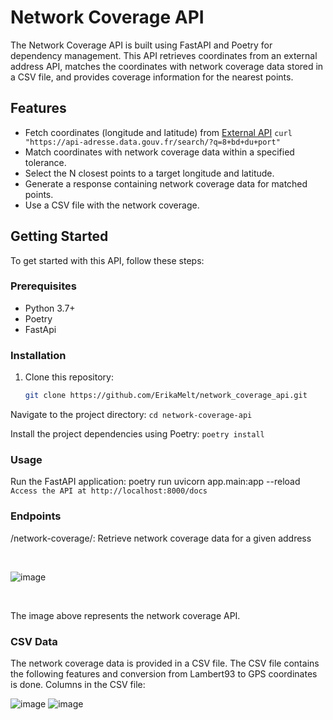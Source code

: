 # Network Coverage API

The Network Coverage API is built using FastAPI and Poetry for dependency management. This API retrieves coordinates from an external address API, matches the coordinates with network coverage data stored in a CSV file, and provides coverage information for the nearest points.

## Features

- Fetch coordinates (longitude and latitude) from [External API](https://adresse.data.gouv.fr/api-doc/adresse) ```curl "https://api-adresse.data.gouv.fr/search/?q=8+bd+du+port"```
- Match coordinates with network coverage data within a specified tolerance.
- Select the N closest points to a target longitude and latitude.
- Generate a response containing network coverage data for matched points.
- Use a CSV file with the network coverage. 

## Getting Started

To get started with this API, follow these steps:

### Prerequisites

- Python 3.7+
- Poetry
- FastApi

### Installation

1. Clone this repository:
   ```bash
   git clone https://github.com/ErikaMelt/network_coverage_api.git

Navigate to the project directory:
```cd network-coverage-api```

Install the project dependencies using Poetry:
```poetry install```

### Usage
Run the FastAPI application:
poetry run uvicorn app.main:app --reload
```Access the API at http://localhost:8000/docs```

### Endpoints
/network-coverage/: Retrieve network coverage data for a given address

<br>

![image](https://github.com/ErikaMelt/network_coverage_api/assets/104458004/dff06dca-ffc6-42b4-a1cc-01c9e87120a1)

<br>

The image above represents the network coverage API.

### CSV Data
The network coverage data is provided in a CSV file. 
The CSV file contains the following features and conversion from Lambert93 to GPS coordinates is done. 
Columns in the CSV file: 


![image](https://github.com/ErikaMelt/network_coverage_api/assets/104458004/f0734032-15cc-4c1e-88d2-b0692a4fe407)
![image](https://github.com/ErikaMelt/network_coverage_api/assets/104458004/682409b8-e96d-4f36-b82f-2f2dadd9ebee)




